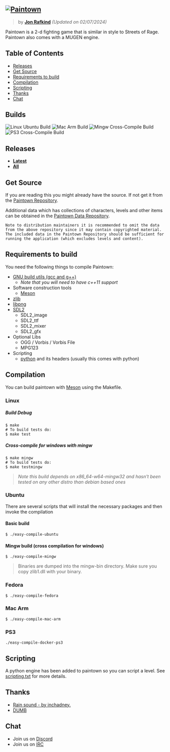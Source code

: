## [<img src="https://paintown.org/assets/logo.png" alt="Paintown">](https://paintown.org)
> by **[Jon Rafkind](https://github.com/kazzmir)**
> *(Updated on 02/07/2024)*

Paintown is a 2-d fighting game that is similar in style to Streets of Rage. Paintown also comes with a MUGEN engine.

## Table of Contents

* [Releases](#releases)
* [Get Source](#get-source)
* [Requirements to build](#requirements-to-build)
* [Compilation](#compilation)
* [Scripting](#scripting)
* [Thanks](#thanks)
* [Chat](#chat)

## Builds
![Linux Ubuntu Build](https://github.com/kazzmir/paintown/actions/workflows/compile.yml/badge.svg)
![Mac Arm Build](https://github.com/kazzmir/paintown/actions/workflows/compile-mac-arm.yml/badge.svg)
![Mingw Cross-Compile Build](https://github.com/kazzmir/paintown/actions/workflows/mingw-cross.yml/badge.svg)
![PS3 Cross-Compile Build](https://github.com/kazzmir/paintown/actions/workflows/compile-ps3.yml/badge.svg)

## Releases

- **[Latest](https://github.com/kazzmir/paintown/releases/latest)**
- **[All](https://github.com/kazzmir/paintown/releases)**

## Get Source

If you are reading this you might already have the source. If not get it from the
[Paintown Repository](https://github.com/kazzmir/paintown).

Additional data which has collections of characters, levels and other items can be obtained in the [Paintown Data Repository](https://github.com/kazzmir/paintown-data).
```
Note to distribution maintainers it is recommended to omit the data from the above repository since it may contain copyrighted material.
The included data in the Paintown Repository should be sufficient for running the application (which excludes levels and content).
```
  
## Requirements to build

You need the following things to compile Paintown:
* [GNU build utils (gcc and g++)](http://www.gnu.org/software/gcc/)
	* *Note that you will need to have c++11 support*
* Software construction tools
	* [Meson](https://mesonbuild.com/)
* [zlib](http://www.zlib.net/)
* [libpng](http://www.libpng.org/pub/png/libpng.html)
* [SDL2](https://github.com/libsdl-org/SDL/tree/SDL2)
	* SDL2_image
	* SDL2_ttf
	* SDL2_mixer
	* SDL2_gfx
* Optional Libs
	* OGG / Vorbis / Vorbis File
	* MPG123
* Scripting
	* [python](http://www.python.org) and its headers (usually this comes with python)

## Compilation
You can build paintown with [Meson](https://mesonbuild.com) using the Makefile.

### Linux
##### Build Debug
```
$ make
# To build tests do:
$ make test
```

##### Cross-compile for windows with mingw
```
$ make mingw
# To build tests do:
$ make testmingw
```
> *Note this build depends on x86_64-w64-mingw32 and hasn't been tested on any other distro than debian based ones*

### Ubuntu
There are several scripts that will install the necessary packages and then invoke the compilation
#### Basic build
`
$ ./easy-compile-ubuntu
`
#### Mingw build (cross compilation for windows)
`
$ ./easy-compile-mingw
`
> Binaries are dumped into the mingw-bin directory. Make sure you copy zlib1.dll with your binary.

### Fedora
`
$ ./easy-compile-fedora
`

### Mac Arm
`
$ ./easy-compile-mac-arm
`
### PS3
```shell
./easy-compile-docker-ps3
```

## Scripting

A python engine has been added to paintown so you can script a level. 
See [scripting.txt](scripting.txt) for more details.

## Thanks
* [Rain sound - by inchadney.](http://freesound.iua.upf.edu/usersViewSingle.php?id=28867)
* [DUMB](http://dumb.sf.net)

## Chat
* Join us on [Discord](https://discord.com/invite/4SRhCE2Gch)
* Join us on [IRC](https://web.libera.chat/#paintown)
